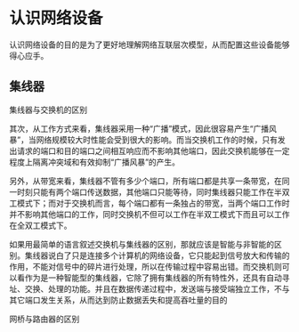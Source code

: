 # 认识网络设备

认识网络设备的目的是为了更好地理解网络互联层次模型，从而配置这些设备能够得心应手。

## 集线器

集线器与交换机的区别

其次，从工作方式来看，集线器采用一种“广播”模式，因此很容易产生“广播风暴”，当网络规模较大时性能会受到很大的影响。而当交换机工作的时候，只有发出请求的端口和目的端口之间相互响应而不影响其他端口，因此交换机能够在一定程度上隔离冲突域和有效抑制“广播风暴”的产生。

另外，从带宽来看，集线器不管有多少个端口，所有端口都是共享一条带宽，在同一时刻只能有两个端口传送数据，其他端口只能等待，同时集线器只能工作在半双工模式下；而对于交换机而言，每个端口都有一条独占的带宽，当两个端口工作时并不影响其他端口的工作，同时交换机不但可以工作在半双工模式下而且可以工作在全双工模式下。

如果用最简单的语言叙述交换机与集线器的区别，那就应该是智能与非智能的区别。集线器说白了只是连接多个计算机的网络设备，它只能起到信号放大和传输的作用，不能对信号中的碎片进行处理，所以在传输过程中容易出错。而交换机则可以看作为是一种智能型的集线器，它除了拥有集线器的所有特性外，还具有自动寻址、交换、处理的功能。并且在数据传递过程中，发送端与接受端独立工作，不与其它端口发生关系，从而达到防止数据丢失和提高吞吐量的目的


网桥与路由器的区别

![]()
